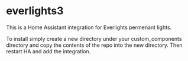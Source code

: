 # everlights3

This is a Home Assistant integration for Everlights permenant lights.

To install simply create a new directory under your custom_components directory and copy the contents of the repo into the new directory. Then restart HA and add the integration.
